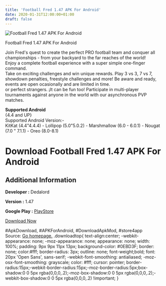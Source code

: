 ```yaml
---
title: 'Football Fred 1.47 APK For Android'
date: 2020-01-31T12:00:00+01:00
draft: false
---
```


![Football Fred 1.47 APK For Android](https://i2.wp.com/apkhome.net/wp-content/uploads/2018/07/Football-Fred-1.47.png "Football Fred 1.47 APK For Android")

  

Football Fred 1.47 APK For Android

Join Fred's quest to create the perfect PRO football team and conquer all championships - from your backyard to the far reaches of the world!  
Enjoy a complete football experience with a super simple one-finger command.  
Take on exciting challenges and win unique rewards. Play 3 vs 3, 7 vs 7, showdown penalties, freestyle challenges and more! Be aware and ready, events are open ocasionally and are limited in time.  
or perfect strangers. ¡It can be fun too! Participate in multi-player tournaments against anyone in the world with our asynchronous PVP matches.

**Supported Android**  
{4.4 and UP}  
Supported Android Version:-  
KitKat (4.4"4.4.4) - Lollipop (5.0"5.0.2) - Marshmallow (6.0 - 6.0.1) - Nougat (7.0 " 7.1.1) - Oreo (8.0-8.1)

Download Football Fred 1.47 APK For Android
===========================================

Additional Information
----------------------

**Developer :** Dedalord

**Version :** 1.47

**Google Play :** [PlayStore](https://play.google.com/store/apps/details?id=com.dedalord.footballfred)

  

[Download Now](https://store4app.co/post/football-fred-1-47-apk-for-android_1573670902)

  
#ApkDownload, #APKForAndroid, #DownloadApkMod, #store4app  
Source: [Go homepage.](https://store4app.co/post/football-fred-1-47-apk-for-android_1573670902) .downloadtop{ text-align:center; -webkit-appearance: none; -moz-appearance: none; appearance: none; width: 100%; padding: 9px 9px 11px 13px; background-color: #0EBD3F; border: none; color:#fff; border-radius: 3px; outline: none; font-weight;bold; font: 20px 'Open Sans', sans-serif; -webkit-font-smoothing: antialiased; -moz-osx-font-smoothing: grayscale; color: #fff; cursor: pointer; border-radius:15px;-webkit-border-radius:15px;-moz-border-radius:5px;box-shadow:0 0 5px rgba(0,0,0,.2);-moz-box-shadow:0 0 5px rgba(0,0,0,.2);-webkit-box-shadow:0 0 5px rgba(0,0,0,.2) !important; }